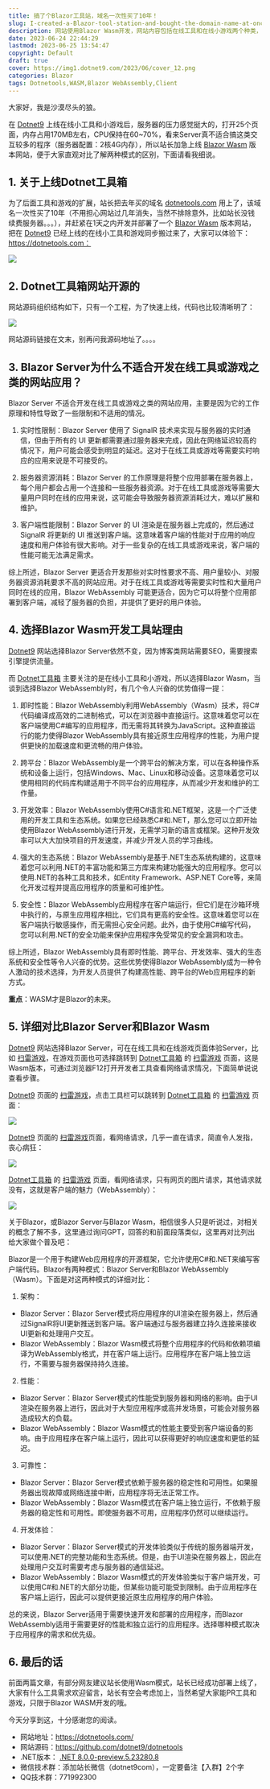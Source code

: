 ```yaml
---
title: 搞了个Blazor工具站，域名一次性买了10年！
slug: I-created-a-Blazor-tool-station-and-bought-the-domain-name-at-once-for-10-years
description: 网站使用Blazor Wasm开发，网站内容包括在线工具和在线小游戏两个种类，主要是体验Web Assembly到底好不好。
date: 2023-06-24 22:44:29
lastmod: 2023-06-25 13:54:47
copyright: Default
draft: true
cover: https://img1.dotnet9.com/2023/06/cover_12.png
categories: Blazor
tags: Dotnetools,WASM,Blazor WebAssembly,Client
---
```


大家好，我是沙漠尽头的狼。

在 [Dotnet9](https://dotnet9.com) 上线在线小工具和小游戏后，服务器的压力感觉挺大的，打开25个页面，内存占用170MB左右，CPU保持在60~70%，看来Server真不适合搞这类交互较多的程序（服务器配置：2核4G内存），所以站长加急上线 [Blazor Wasm](https://dotnetools.com) 版本网站，便于大家直观对比了解两种模式的区别，下面请看我细说。

## 1. 关于上线Dotnet工具箱

为了后面工具和游戏的扩展，站长把去年买的域名 [dotnetools.com](https://dotnetools.com) 用上了，该域名一次性买了10年（不用担心网站过几年消失，当然不排除意外，比如站长没钱续费服务器。。。），并赶紧在1天之内开发并部署了一个 [Blazor Wasm](https://dotnetools.com) 版本网站，把在 [Dotnet9](https://dotnet9.com) 已经上线的在线小工具和游戏同步搬过来了，大家可以体验下：https://dotnetools.com：

![](https://img1.dotnet9.com/2023/06/cover_12.png)

## 2. Dotnet工具箱网站开源的

网站源码组织结构如下，只有一个工程，为了快速上线，代码也比较清晰明了：

![](https://img1.dotnet9.com/2023/06/1301.png)

网站源码链接在文末，别再问我源码地址了。。。。

## 3. Blazor Server为什么不适合开发在线工具或游戏之类的网站应用？

Blazor Server 不适合开发在线工具或游戏之类的网站应用，主要是因为它的工作原理和特性导致了一些限制和不适用的情况。

1. 实时性限制：Blazor Server 使用了 SignalR 技术来实现与服务器的实时通信，但由于所有的 UI 更新都需要通过服务器来完成，因此在网络延迟较高的情况下，用户可能会感受到明显的延迟。这对于在线工具或游戏等需要实时响应的应用来说是不可接受的。

2. 服务器资源消耗：Blazor Server 的工作原理是将整个应用部署在服务器上，每个用户都会占用一个连接和一些服务器资源。对于在线工具或游戏等需要大量用户同时在线的应用来说，这可能会导致服务器资源消耗过大，难以扩展和维护。

3. 客户端性能限制：Blazor Server 的 UI 渲染是在服务器上完成的，然后通过 SignalR 将更新的 UI 推送到客户端。这意味着客户端的性能对于应用的响应速度和用户体验有很大影响。对于一些复杂的在线工具或游戏来说，客户端的性能可能无法满足需求。

综上所述，Blazor Server 更适合开发那些对实时性要求不高、用户量较小、对服务器资源消耗要求不高的网站应用。对于在线工具或游戏等需要实时性和大量用户同时在线的应用，Blazor WebAssembly 可能更适合，因为它可以将整个应用部署到客户端，减轻了服务器的负担，并提供了更好的用户体验。

## 4. 选择Blazor Wasm开发工具站理由

[Dotnet9](https://dotnet9.com) 网站选择Blazor Server依然不变，因为博客类网站需要SEO，需要搜索引擎提供流量。

而 [Dotnet工具箱](https://dotnetools.com) 主要关注的是在线小工具和小游戏，所以选择Blazor Wasm，当谈到选择Blazor WebAssembly时，有几个令人兴奋的优势值得一提：

1. 即时性能：Blazor WebAssembly利用WebAssembly（Wasm）技术，将C#代码编译成高效的二进制格式，可以在浏览器中直接运行。这意味着您可以在客户端使用C#编写的应用程序，而无需将其转换为JavaScript。这种直接运行的能力使得Blazor WebAssembly具有接近原生应用程序的性能，为用户提供更快的加载速度和更流畅的用户体验。

2. 跨平台：Blazor WebAssembly是一个跨平台的解决方案，可以在各种操作系统和设备上运行，包括Windows、Mac、Linux和移动设备。这意味着您可以使用相同的代码库构建适用于不同平台的应用程序，从而减少开发和维护的工作量。

3. 开发效率：Blazor WebAssembly使用C#语言和.NET框架，这是一个广泛使用的开发工具和生态系统。如果您已经熟悉C#和.NET，那么您可以立即开始使用Blazor WebAssembly进行开发，无需学习新的语言或框架。这种开发效率可以大大加快项目的开发速度，并减少开发人员的学习曲线。

4. 强大的生态系统：Blazor WebAssembly是基于.NET生态系统构建的，这意味着您可以利用.NET的丰富功能和第三方库来构建功能强大的应用程序。您可以使用.NET的各种工具和技术，如Entity Framework、ASP.NET Core等，来简化开发过程并提高应用程序的质量和可维护性。

5. 安全性：Blazor WebAssembly应用程序在客户端运行，但它们是在沙箱环境中执行的，与原生应用程序相比，它们具有更高的安全性。这意味着您可以在客户端执行敏感操作，而无需担心安全问题。此外，由于使用C#编写代码，您可以利用.NET的安全功能来保护应用程序免受常见的安全漏洞和攻击。

综上所述，Blazor WebAssembly具有即时性能、跨平台、开发效率、强大的生态系统和安全性等令人兴奋的优势。这些优势使得Blazor WebAssembly成为一种令人激动的技术选择，为开发人员提供了构建高性能、跨平台的Web应用程序的新方式。

**重点**：WASM才是Blazor的未来。

## 5. 详细对比Blazor Server和Blazor Wasm

[Dotnet9](https://dotnet9.com) 网站选择Blazor Server，可在在线工具和在线游戏页面体验Server，比如 [扫雷游戏](https://dotnet9.com/games/minesweeper)，在游戏页面也可选择跳转到 [Dotnet工具箱](https://dotnetools.com) 的 [扫雷游戏](https://dotnetools.com/games/minesweeper) 页面，这是Wasm版本，可通过浏览器F12打开开发者工具查看网络请求情况，下面简单说说查看步骤。

[Dotnet9](https://dotnet9.com) 页面的 [扫雷游戏](https://dotnet9.com/games/minesweeper)，点击工具栏可以跳转到 [Dotnet工具箱](https://dotnetools.com) 的 [扫雷游戏](https://dotnetools.com/games/minesweeper) 页面：

![](https://img1.dotnet9.com/2023/06/1302.png)

[Dotnet9](https://dotnet9.com) 页面的 [扫雷游戏](https://dotnet9.com/games/minesweeper)页面，看网络请求，几乎一直在请求，简直令人发指，丧心病狂：

![](https://img1.dotnet9.com/2023/06/1304.png)

[Dotnet工具箱](https://dotnetools.com) 的 [扫雷游戏](https://dotnetools.com/games/minesweeper) 页面，看网络请求，只有网页的图片请求，其他请求就没有，这就是客户端的魅力（WebAssembly）：

![](https://img1.dotnet9.com/2023/06/1303.png)

关于Blazor，或Blazor Server与Blazor Wasm，相信很多人只是听说过，对相关的概念了解不多，这里通过询问GPT，回答的和前面段落类似，这里再对比列出给大家做个普及吧：

Blazor是一个用于构建Web应用程序的开源框架，它允许使用C#和.NET来编写客户端代码。Blazor有两种模式：Blazor Server和Blazor WebAssembly（Wasm）。下面是对这两种模式的详细对比：

1. 架构：

 - Blazor Server：Blazor Server模式将应用程序的UI渲染在服务器上，然后通过SignalR将UI更新推送到客户端。客户端通过与服务器建立持久连接来接收UI更新和处理用户交互。
 - Blazor WebAssembly：Blazor Wasm模式将整个应用程序的代码和依赖项编译为WebAssembly格式，并在客户端上运行。应用程序在客户端上独立运行，不需要与服务器保持持久连接。

2. 性能：

 - Blazor Server：Blazor Server模式的性能受到服务器和网络的影响。由于UI渲染在服务器上进行，因此对于大型应用程序或高并发场景，可能会对服务器造成较大的负载。
 - Blazor WebAssembly：Blazor Wasm模式的性能主要受到客户端设备的影响。由于应用程序在客户端上运行，因此可以获得更好的响应速度和更低的延迟。

3. 可靠性：

 - Blazor Server：Blazor Server模式依赖于服务器的稳定性和可用性。如果服务器出现故障或网络连接中断，应用程序将无法正常工作。
 - Blazor WebAssembly：Blazor Wasm模式在客户端上独立运行，不依赖于服务器的稳定性和可用性。即使服务器不可用，应用程序仍然可以继续运行。

4. 开发体验：

 - Blazor Server：Blazor Server模式的开发体验类似于传统的服务器端开发，可以使用.NET的完整功能和生态系统。但是，由于UI渲染在服务器上，因此在处理用户交互时需要考虑与服务器的通信延迟。
 - Blazor WebAssembly：Blazor Wasm模式的开发体验类似于客户端开发，可以使用C#和.NET的大部分功能，但某些功能可能受到限制。由于应用程序在客户端上运行，因此可以提供更接近原生应用程序的用户体验。

总的来说，Blazor Server适用于需要快速开发和部署的应用程序，而Blazor WebAssembly适用于需要更好的性能和独立运行的应用程序。选择哪种模式取决于应用程序的需求和优先级。

## 6. 最后的话

前面两篇文章，有部分网友建议站长使用Wasm模式，站长已经成功部署上线了，大家有什么工具需求欢迎留言，站长有空会考虑加上，当然希望大家能PR工具和游戏，只限于Blazor WASM开发的哦。

今天分享到这，十分感谢您的阅读。

- 网站地址：https://dotnetools.com/
- 网站源码：https://github.com/dotnet9/dotnetools
- .NET版本： [.NET 8.0.0-preview.5.23280.8](https://dotnet.microsoft.com/zh-cn/download/dotnet/8.0)
- 微信技术群：添加站长微信（dotnet9com），一定要备注【入群】2个字
- QQ技术群：771992300